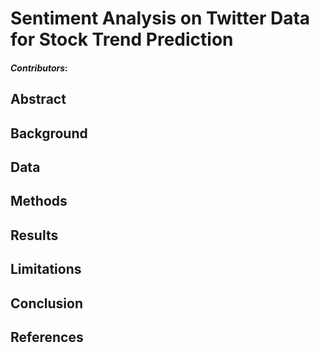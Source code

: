# **Sentiment Analysis on Twitter Data for Stock Trend Prediction**

#### ***Contributors***: 

## **Abstract**

## **Background**

## **Data**

## **Methods**

## **Results**

## **Limitations**

## **Conclusion**

## **References**

